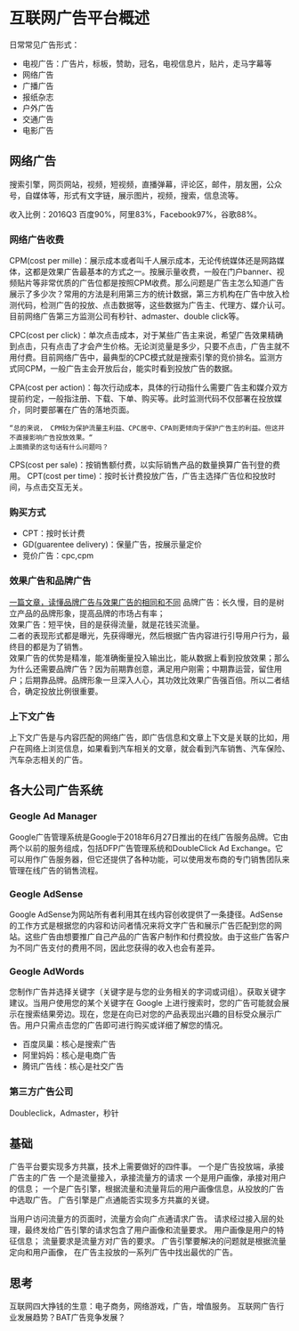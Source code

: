 # 互联网广告平台概述

日常常见广告形式：

- 电视广告：广告片，标板，赞助，冠名，电视信息片，贴片，走马字幕等
- 网络广告
- 广播广告
- 报纸杂志
- 户外广告
- 交通广告
- 电影广告
<!--more-->

## 网络广告

搜索引擎，网页网站，视频，短视频，直播弹幕，评论区，邮件，朋友圈，公众号，自媒体等，形式有文字链，展示图片，视频，搜索，信息流等。

收入比例：2016Q3
百度90%，阿里83%，Facebook97%，谷歌88%。

### 网络广告收费

CPM(cost per mille)：展示成本或者叫千人展示成本，无论传统媒体还是网路媒体，这都是效果广告最基本的方式之一。按展示量收费，一般在门户banner、视频贴片等非常优质的广告位都是按照CPM收费。那么问题是广告主怎么知道广告展示了多少次？常用的方法是利用第三方的统计数据，第三方机构在广告中放入检测代码，检测广告的投放、点击数据等，这些数据为广告主、代理方、媒介认可。目前网络广告第三方监测公司有秒针、admaster、double click等。

CPC(cost per click)：单次点击成本，对于某些广告主来说，希望广告效果精确到点击，只有点击了才会产生价格。无论浏览量是多少，只要不点击，广告主就不用付费。目前网络广告中，最典型的CPC模式就是搜索引擎的竞价排名。监测方式同CPM，一般广告主会开放后台，能实时看到投放广告的数据。

CPA(cost per action)：每次行动成本，具体的行动指什么需要广告主和媒介双方提前约定，一般指注册、下载、下单、购买等。此时监测代码不仅部署在投放媒介，同时要部署在广告的落地页面。

    “总的来说， CPM较为保护流量主利益、CPC居中、CPA则更倾向于保护广告主的利益。但这并不直接影响广告投放效果。“
    上面摘录的这句话有什么问题吗？

CPS(cost per sale)：按销售额付费，以实际销售产品的数量换算广告刊登的费用。
CPT(cost per time)：按时长计费投放广告，广告主选择广告位和投放时间，与点击交互无关。

### 购买方式

+ CPT：按时长计费
+ GD(guarentee delivery)：保量广告，按展示量定价
+ 竞价广告：cpc,cpm

### 效果广告和品牌广告

[一篇文章，读懂品牌广告与效果广告的相同和不同](http://www.woshipm.com/marketing/1018506.html)
品牌广告：长久慢，目的是树立产品的品牌形象，提高品牌的市场占有率；  
效果广告：短平快，目的是获得流量，就是花钱买流量。  
二者的表现形式都是曝光，先获得曝光，然后根据广告内容进行引导用户行为，最终目的都是为了销售。  
效果广告的优势是精准，能准确衡量投入输出比，能从数据上看到投放效果；那么为什么还需要品牌广告？因为前期靠创意，满足用户刚需；中期靠运营，留住用户；后期靠品牌。品牌形象一旦深入人心，其功效比效果广告强百倍。所以二者结合，确定投放比例很重要。

### 上下文广告

上下文广告是与内容匹配的网络广告，即广告信息和文章上下文是关联的比如，用户在网络上浏览信息，如果看到汽车相关的文章，就会看到汽车销售、汽车保险、汽车杂志相关的广告。

## 各大公司广告系统

### Geogle Ad Manager

Google广告管理系统是Google于2018年6月27日推出的在线广告服务品牌。它由两个以前的服务组成，包括DFP广告管理系统和DoubleClick Ad Exchange。它可以用作广告服务器，但它还提供了各种功能，可以使用发布商的专门销售团队来管理在线广告的销售流程。

### Geogle AdSense

Google AdSense为网站所有者利用其在线内容创收提供了一条捷径。AdSense 的工作方式是根据您的内容和访问者情况来将文字广告和展示广告匹配到您的网站。这些广告由想要推广自己产品的广告客户制作和付费投放。由于这些广告客户为不同广告支付的费用不同，因此您获得的收入也会有差异。

### Geogle AdWords

您制作广告并选择关键字（关键字是与您的业务相关的字词或词组）。获取关键字建议。当用户使用您的某个关键字在 Google 上进行搜索时，您的广告可能就会展示在搜索结果旁边。现在，您是在向已对您的产品表现出兴趣的目标受众展示广告。用户只需点击您的广告即可进行购买或详细了解您的情况。

+ 百度凤巢：核心是搜索广告 
+ 阿里妈妈：核心是电商广告
+ 腾讯广告线：核心是社交广告

### 第三方广告公司

Doubleclick，Admaster，秒针

## 基础

广告平台要实现多方共赢，技术上需要做好的四件事。
一个是广告投放端，承接广告主的广告
一个是流量接入，承接流量方的请求
一个是用户画像，承接对用户的信息；
一个是广告引擎，根据流量和流量背后的用户画像信息，从投放的广告中选取广告。
广告引擎是广点通能否实现多方共赢的关键。

当用户访问流量方的页面时，流量方会向广点通请求广告。
请求经过接入层的处理，最终发给广告引擎的请求包含了用户画像和流量要求。
用户画像是用户的特征信息；
流量要求是流量方对广告的要求。
广告引擎要解决的问题就是根据流量定向和用户画像， 在广告主投放的一系列广告中找出最优的广告。

## 思考

互联网四大挣钱的生意：电子商务，网络游戏，广告，增值服务。
互联网广告行业发展趋势？BAT广告竞争发展？
